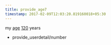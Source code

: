 ```yaml
---
title: provide_age7
timestamp: 2017-02-09T12:03:20.819160018+05:30
---
```


my [age](type) [120](number/number) years
* provide_userdetail/number
